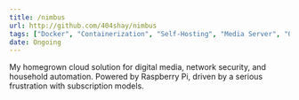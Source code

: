 ```yaml
---
title: /nimbus
url: http://github.com/404shay/nimbus
tags: ["Docker", "Containerization", "Self-Hosting", "Media Server", "Open Source", "Debian", "Personal Cloud"]
date: Ongoing
---
```


My homegrown cloud solution for digital media, network security, and household automation. Powered by Raspberry Pi, driven by a serious frustration with subscription models.
